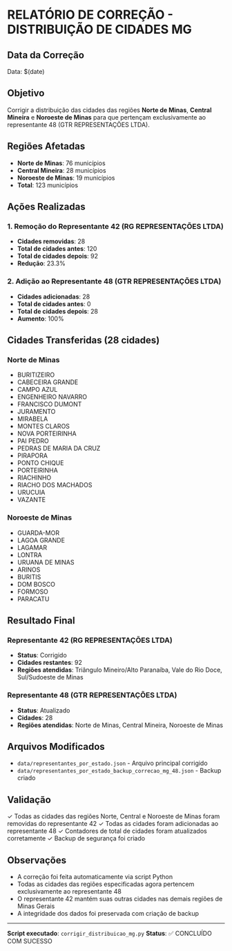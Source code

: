 # RELATÓRIO DE CORREÇÃO - DISTRIBUIÇÃO DE CIDADES MG

## Data da Correção
Data: $(date)

## Objetivo
Corrigir a distribuição das cidades das regiões **Norte de Minas**, **Central Mineira** e **Noroeste de Minas** para que pertençam exclusivamente ao representante 48 (GTR REPRESENTAÇÕES LTDA).

## Regiões Afetadas
- **Norte de Minas**: 76 municípios
- **Central Mineira**: 28 municípios  
- **Noroeste de Minas**: 19 municípios
- **Total**: 123 municípios

## Ações Realizadas

### 1. Remoção do Representante 42 (RG REPRESENTAÇÕES LTDA)
- **Cidades removidas**: 28
- **Total de cidades antes**: 120
- **Total de cidades depois**: 92
- **Redução**: 23.3%

### 2. Adição ao Representante 48 (GTR REPRESENTAÇÕES LTDA)
- **Cidades adicionadas**: 28
- **Total de cidades antes**: 0
- **Total de cidades depois**: 28
- **Aumento**: 100%

## Cidades Transferidas (28 cidades)

### Norte de Minas
- BURITIZEIRO
- CABECEIRA GRANDE
- CAMPO AZUL
- ENGENHEIRO NAVARRO
- FRANCISCO DUMONT
- JURAMENTO
- MIRABELA
- MONTES CLAROS
- NOVA PORTEIRINHA
- PAI PEDRO
- PEDRAS DE MARIA DA CRUZ
- PIRAPORA
- PONTO CHIQUE
- PORTEIRINHA
- RIACHINHO
- RIACHO DOS MACHADOS
- URUCUIA
- VAZANTE

### Noroeste de Minas
- GUARDA-MOR
- LAGOA GRANDE
- LAGAMAR
- LONTRA
- URUANA DE MINAS
- ARINOS
- BURITIS
- DOM BOSCO
- FORMOSO
- PARACATU

## Resultado Final

### Representante 42 (RG REPRESENTAÇÕES LTDA)
- **Status**: Corrigido
- **Cidades restantes**: 92
- **Regiões atendidas**: Triângulo Mineiro/Alto Paranaíba, Vale do Rio Doce, Sul/Sudoeste de Minas

### Representante 48 (GTR REPRESENTAÇÕES LTDA)
- **Status**: Atualizado
- **Cidades**: 28
- **Regiões atendidas**: Norte de Minas, Central Mineira, Noroeste de Minas

## Arquivos Modificados
- `data/representantes_por_estado.json` - Arquivo principal corrigido
- `data/representantes_por_estado_backup_correcao_mg_48.json` - Backup criado

## Validação
✓ Todas as cidades das regiões Norte, Central e Noroeste de Minas foram removidas do representante 42
✓ Todas as cidades foram adicionadas ao representante 48
✓ Contadores de total de cidades foram atualizados corretamente
✓ Backup de segurança foi criado

## Observações
- A correção foi feita automaticamente via script Python
- Todas as cidades das regiões especificadas agora pertencem exclusivamente ao representante 48
- O representante 42 mantém suas outras cidades nas demais regiões de Minas Gerais
- A integridade dos dados foi preservada com criação de backup

---
**Script executado**: `corrigir_distribuicao_mg.py`
**Status**: ✅ CONCLUÍDO COM SUCESSO
